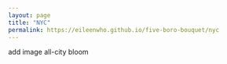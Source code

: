 ```yaml
---
layout: page
title: "NYC"
permalink: https://eileenwho.github.io/five-boro-bouquet/nyc
---
```

add image
all-city bloom
